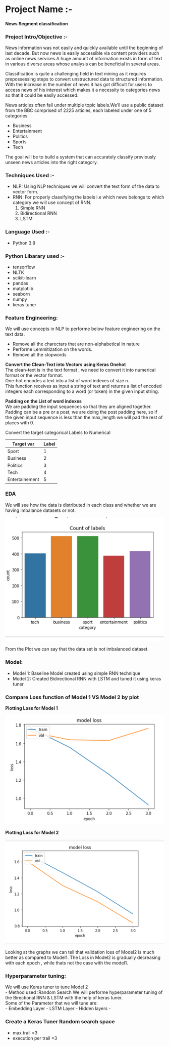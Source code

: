 # Project Name :-
#### News Segment classification

### Project Intro/Objective :-
News information was not easily and quickly available until the beginning of last decade. But now news is easily accessible via content providers such as online news services.A huge amount of information exists in form of text in various diverse areas whose analysis can be beneficial in several areas.

Classification is quite a challenging field in text mining as it requires prepossessing steps to convert unstructured data to structured information. With the increase in the number of news it has got difficult for users to access news of his interest which makes it a necessity to categories news so that it could be easily accessed.

News articles often fall under multiple topic labels.We’ll use a public dataset from the BBC comprised of 2225 articles, each labeled under one of 5 categories: <br>
- Business
- Entertainment
- Politics
- Sports 
- Tech

The goal will be to build a system that can accurately classify previously unseen news articles into the right category.

### Techniques  Used :-
- NLP: Using NLP techniques we will convert the text form of the data to vector form.
- RNN: For properly classifying the labels i.e which news belongs to which category we will use concept of RNN. 
    1. Simple RNN
    2. Bidirectional RNN
    3. LSTM

### Language Used :-
- Python 3.8

### Python Libarary used :-
- tensorflow
- NLTK
- scikit-learn
- pandas
- matplotlib
- seaborn
- numpy
- keras tuner

### Feature Engineering:

We will use concepts in NLP to performe below feature engineering on the text data.<br>

- Remove all the charectars that are non-alphabetical in nature
- Performe Lemmitization on the words.
- Remove all the stopwords

**Convert the Clean-Text into Vectors using Keras Onehot**<br>
The clean-text is in the text format , we need to convert it into numerical format or the vector format.<br>
One-hot encodes a text into a list of word indexes of size n.<br>
This function receives as input a string of text and returns a list of encoded integers each corresponding to a word (or token) in the given input string.<br>

**Padding on the List of word indexes**<br>
We are padding the input sequences so that they are aligned together.<br>
Padding can be a pre or a post, we are doing the post padding here, so if the given input sequence is less than the max_length we will pad the rest of places with 0.<br>

Convert the target categorical Labels to Numerical

| Target var    | Label      |
| ------------- |----------- |
| Sport         | 1          |
| Business      | 2          |
| Politics      | 3          |
| Tech          | 4          |
| Entertainement| 5          |


### EDA
We will see how the data is distributed in each class and whether we are having imbalance datasets or not.

![](Images/countplot.PNG)

From the Plot we can say that the data set is not imbalanced dataset.


### Model:
- Model 1: Baseline Model created using simple RNN technique
- Model 2: Created Bidirectional RNN with LSTM and tuned it using keras tuner

 
### Compare Loss function of Model 1 VS Model 2 by plot

**Plotting Loss for Model 1**

![](Images/Model1_Loss.PNG)


**Plotting Loss for Model 2**

![](Images/Model2_Loss.PNG)

Looking at the graphs we can tell that validation loss of Model2 is much better as compared to Model1.
The Loss in Model2 is gradually decreasing with each epoch , while thats not the case with the model1.


### Hyperparameter tuning:
We will use Keras tuner to tune Model 2<br>
    - Method used :Random Search
We will performe hyperparameter tuning of the Birectional RNN & LSTM with the help of keras tuner.<br>
Some of the Parameter that we will tune are: <br>
    - Embedding Layer
    - LSTM Layer
    - Hidden layers
    -
### Create a Keras Tuner Random search space

- max trail =3
- execution per trail =3

 
